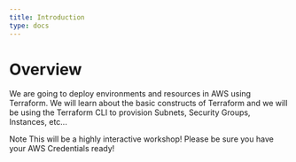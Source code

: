 ```yaml
---
title: Introduction
type: docs
---
```

# Overview

We are going to deploy environments and resources in AWS using Terraform. We will learn about the basic constructs of Terraform and we will be using the Terraform CLI to provision Subnets, Security Groups, Instances, etc...

Note
This will be a highly interactive workshop! Please be sure you have your AWS Credentials ready!